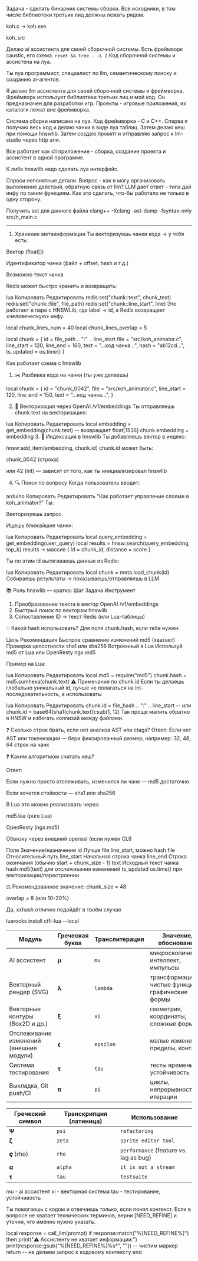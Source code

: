 Задача - сделать бинарник системы сборки. 
Все исходники, в том числе библиотеки третьих лиц должны лежать рядом.

koh.c -> koh.exe

koh_src

Делаю ai ассистента для своей сборочной системы. Есть фреймворк caustic, его схема.
`reset && tree . -L 2`
Код сборочной системы и ассистена на луа.

Ты луа программист, специалист по llm, семантическому поиску и созданию 
ai-агентов.

Я делаю llm ассистента для своей сборочной системы и фреймворка. 
Фреймворк использует библиотеки третьих лиц и мой код. Он предназначен для
разработки игр. Проекты - игровые приложения, их каталоги лежат вне фреймворка.

Система сборки написана на луа. Код фреймворка - C и С++. 
Сперва я получаю весь код и делаю чанки в виде луа таблиц. 
Затем делаю кеш при помощи hnswlib. 
Затем создаю промпт и отправляю запрос к lm-studio через http апи.

Все работает как cli приложение - сборка, создание проекта и ассистент в одной
программе.

К либе hnswlib надо сделать луа интерфейс.

Спроси непонятные детали.
Вопрос - как я могу организовать выполнение действий, обратную связь от llm?
LLM дает ответ - типа дай инфу по таким функциям. Как это сделать, что-бы 
работало не только в одну сторону.

Получить ast для данного файла
clang++ -Xclang -ast-dump -fsyntax-only src/h_main.c



--------------------------



1. Хранение метаинформации
Ты векторизуешь чанки кода → у тебя есть:

Вектор (float[])

Идентификатор чанка (файл + offset, hash и т.д.)

Возможно текст чанка

Redis может быстро хранить и возвращать:

lua
Копировать
Редактировать
redis:set("chunk:<id>:text", chunk_text)
redis:set("chunk:<id>:file", file_path)
redis:set("chunk:<id>:line_start", line)
Это работает в паре с HNSWLib, где label → id, а Redis возвращает «человеческую» инфу.


local chunk_lines_num = 40
local chunk_lines_overlap = 5

local chunk = {
  id = file_path .. ":" .. line_start
  file = "src/koh_animator.c",
  line_start = 120, 
  line_end = 160,
  text = "...код чанка...",
  hash = "ab12cd...", 
  ts_updated = os.time()
}


Как работает схема с hnswlib
1. ✂️ Разбивка кода на чанки (ты уже делаешь)

local chunk = {
  id = "chunk_0042",
  file = "src/koh_animator.c",
  line_start = 120,
  line_end = 150,
  text = "...код чанка...",
}

2. 🔢 Векторизация через OpenAI /v1/embeddings
Ты отправляешь chunk.text на векторизацию:

lua
Копировать
Редактировать
local embedding = get_embedding(chunk.text) -- возвращает float[1536]
chunk.embedding = embedding
3. 🧠 Индексация в hnswlib
Ты добавляешь вектор в индекс:

hnsw:add_item(embedding, chunk.id)
chunk.id может быть:

chunk_0042 (строка)

или 42 (int) — зависит от того, как ты инициализировал hnswlib

4. 🔍 Поиск по вопросу
Когда пользователь вводит:

arduino
Копировать
Редактировать
"Как работает управление слоями в koh_animator?"
Ты:

Векторизуешь запрос.

Ищешь ближайшие чанки:

lua
Копировать
Редактировать
local query_embedding = get_embedding(user_query)
local results = hnsw:search(query_embedding, top_k)
results → массив { id = chunk_id, distance = score }

Ты по этим id вытягиваешь данные из Redis:

lua
Копировать
Редактировать
local chunk = meta.load_chunk(id)
Собираешь результаты → показываешь/отправляешь в LLM.

📚 Роль hnswlib — кратко:
Шаг	Задача	Инструмент
1.	Преобразование текста в вектор	OpenAI /v1/embeddings
2.	Быстрый поиск по векторам	hnswlib
3.	Сопоставление ID → текст	Redis (или Lua-таблицы)

💡 Какой hash использовать?
Для поля chunk.hash, если тебе нужен:

Цель	Рекомендация
Быстрое сравнение изменений	md5 (хватает)
Проверка целостности	sha1 или sha256
Встроенный в Lua	Используй md5 от Lua или OpenResty ngx.md5

Пример на Lua:

lua
Копировать
Редактировать
local md5 = require("md5")
chunk.hash = md5.sumhexa(chunk.text)
⚠️ Примечание по chunk.id
Если ты делаешь глобально уникальный id, лучше не полагаться на int-последовательность, а использовать:

lua
Копировать
Редактировать
chunk.id = file_hash .. ":" .. line_start
-- или
chunk.id = base64(sha1(chunk.text)):sub(1, 12)
Так проще мапить обратно в HNSW и избегать коллизий между файлами.


❓ Сколько строк брать, если нет анализа AST или ctags?
Ответ:
Если нет AST или токенизации — бери фиксированный размер, например:
32, 48, 64 строк на чанк


❓ Каким алгоритмом считать хеш?

Ответ:

Если нужно просто отслеживать, изменился ли чанк — md5 достаточно

Если хочется стойкости — sha1 или sha256

В Lua это можно реализовать через:

md5.lua (pure Lua)

OpenResty (ngx.md5)

Обвязку через внешний openssl (если нужен CLI)



Поле	Значение/назначение
id	Лучше file:line_start, можно hash
file	Относительный путь
line_start	Начальная строка чанка
line_end	Строка окончания (обычно start + chunk_size - 1)
text	Исходный текст чанка
hash	md5(text) для отслеживания изменений
ts_updated	os.time() при векторизации/перестроении

⚖️ Рекомендованное значение:
chunk_size = 48

overlap = 8 (или 10–20%)

Да, xxhash отлично подойдёт в твоём случае

luarocks install cffi-lua --local



| Модуль                                  | Греческая буква | Транслитерация | Значение/обоснование                             |
| --------------------------------------- | --------------- | -------------- | ------------------------------------------------ |
| AI ассистент                            | **μ**           | `mu`           | микроскопический интеллект, импульсы             |
| Векторный рендер (SVG)                  | **λ**           | `lambda`       | трансформации, чистые функции, графические формы |
| Векторные контуры (Box2D и др.)         | **ξ**           | `xi`           | геометрия, координаты, сложные формы             |
| Отслеживание изменений (внешние модули) | **ϵ**           | `epsilon`      | малые изменения, пределы, контроль               |
| Система тестирования                    | **τ**           | `tau`          | тесты времени, устойчивость                      |
| Выкладка, Git push/CI                   | **π**           | `pi`           | циклы, непрерывность, итерации                   |

| Греческий символ | Транскрипция (латиница) | Использование                          |
| ---------------- | ----------------------- | -------------------------------------- |
| **Ψ**            | `psi`                   | `refactoring`                          |
| **ζ**            | `zeta`                  | `sprite editor tool`                   |
| **𝝇** (rho)     | `rho`                   | `performance` (feature vs. lag as bug) |
| **α**            | `alpha`                 | `it is not a stream`                   |
| **τ**            | `tau`                   | `testsuite`                            |

mu - ai ассистент
xi - векторная система
tau - тестирование, устойчивость

Ты помогаешь с кодом и отвечаешь только, если понял контекст. Если в вопросе не
хватает технических терминов, верни [NEED_REFINE] и уточни, что именно нужно
указать.

local response = call_llm(prompt)
if response:match("%[NEED_REFINE%]") then
  print("⚠️  Ассистенту не хватает информации:")
  print(response:gsub("%[NEED_REFINE%]%s*", "")) -- чистим маркер
  return  -- не делаем запрос к кодовому контексту
end


